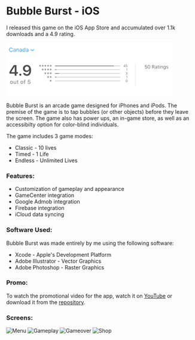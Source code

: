 # Bubble Burst - iOS

I released this game on the iOS App Store and accumulated over 1.1k downloads and a 4.9 rating.

![Rating](./Rating.png)

Bubble Burst is an arcade game designed for iPhones and iPods. The premise of the game is to tap bubbles (or other objects) before they leave the screen. The game also has power ups, an in-game store, as well as an accessibilty option for color-blind individuals.

The game includes 3 game modes: 
 - Classic - 10 lives
 - Timed - 1 Life
 - Endless - Unlimited Lives

### Features:

  - Customization of gameplay and appearance
  - GameCenter integration
  - Google Admob integration
  - Firebase integration
  - iCloud data syncing

### Software Used:

Bubble Burst was made entirely by me using the following software: 

* Xcode - Apple's Development Platform
* Adobe Illustrator - Vector Graphics
* Adobe Photoshop - Raster Graphics

### Promo:

To watch the promotional video for the app, watch it on [YouTube](https://www.youtube.com/watch?v=XSrwhmU5YyU) or 
download it from the [repository](./Promo.mp4).

### Screens:

![Menu](https://image.ibb.co/d42C9b/Simulator_Screen_Shot_i_Phone_6_2017_12_02_at_22_06_35.png) ![Gameplay](https://image.ibb.co/epdfvG/Simulator_Screen_Shot_i_Phone_6_2017_12_02_at_21_59_56.png) 
![Gameover](https://image.ibb.co/dePLx6/Simulator_Screen_Shot_i_Phone_6_2017_12_17_at_14_18_15.png) ![Shop](https://image.ibb.co/haMHc6/Simulator_Screen_Shot_i_Phone_6_2017_12_17_at_14_14_20.png) 


